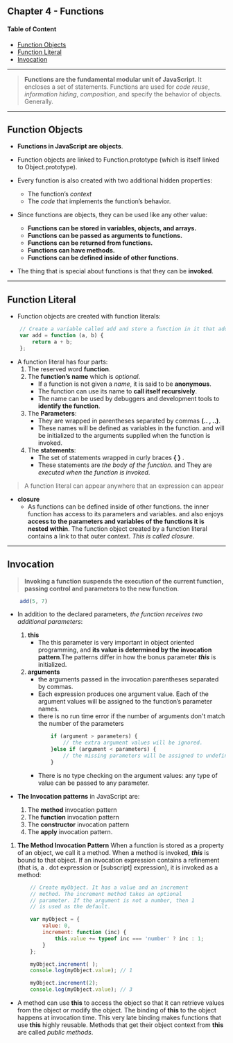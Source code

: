 
## Chapter 4 - Functions

#### Table of Content

- [Function Objects](#function-objects)
- [Function Literal](#function-literal)
- [Invocation](#invocation)

--- 

> **Functions are the fundamental modular unit of JavaScript**. It encloses a set of statements. Functions are used for *code reuse*, *information hiding*, *composition*, and specify the behavior of objects. Generally.

---
## Function Objects

- **Functions in JavaScript are objects**. 
- Function objects are linked to Function.prototype (which is itself linked to Object.prototype). 
- Every function is also created with two additional hidden properties: 
    - The function’s *context* 
    - The *code* that implements the function’s behavior.

- Since functions are objects, they can be used like any other value:
    - **Functions can be stored in variables, objects, and arrays.**
    - **Functions can be passed as arguments to functions.**
    - **Functions can be returned from functions.**
    - **Functions can have methods.**
    - **Functions can be defined inside of other functions.**
- The thing that is special about functions is that they can be **invoked**.
---

## Function Literal
- Function objects are created with function literals:
```js
    // Create a variable called add and store a function in it that adds two numbers.
    var add = function (a, b) {
        return a + b;
    };
```
- A function literal has four parts:
    1. The reserved word **function**.
    2. The **function’s name** which is  *optional*.
        -  If a function is not given a *name*, it is said to be **anonymous**.
        - The function can use its name to **call itself recursively**.
        - The name can be used by debuggers and development tools to **identify the function**.
    3. The **Parameters**:
        - They are wrapped in parentheses separated by commas **(.. , ..)**.
        - These names will be defined as variables in the function. and will be initialized to the arguments supplied when the function is invoked.
    4. The **statements**:
        - The set of statements wrapped in curly braces **{ }** .
        - These statements are *the body of the function*. and They are *executed when the function is invoked*.

> A function literal can appear anywhere that an expression can appear
- **closure**
    - As functions can be defined inside of other functions. the inner function has access to its parameters and variables. and also enjoys **access to the parameters and variables of the functions it is nested within**. The function object created by a function literal contains a link to that outer context. *This is called closure*.

---

## Invocation
> **Invoking a function suspends the execution of the current function, passing control and parameters to the new function**.

```js
    add(5, 7)
```

-  In addition to the declared parameters, *the function receives two additional parameters*:
    1. **this**
        - The this parameter is very important in object oriented programming, and **its value is determined by the invocation pattern**.The patterns differ in how the bonus parameter ***this*** is initialized.
    2. **arguments**
        - the arguments passed in the invocation parentheses separated by commas.
        - Each expression produces one argument value. Each of the argument values will be assigned to the function’s parameter names.
        - there is no run time error if the number of arguments don't match the number of the parameters  
            ```js
                if (argument > parameters) {
                    // the extra argument values will be ignored.
                }else if (argument < parameters) {
                    // the missing parameters will be assigned to undefined
                }
            ```
        - There is no type checking on the argument values: any type of value can be passed to any parameter.

- **The Invocation patterns** in JavaScript are: 
    1. The **method** invocation pattern
    2. The **function** invocation pattern
    3. The **constructor** invocation pattern
    4. The **apply** invocation pattern.


1. **The Method Invocation Pattern**
    When a function is stored as a property of an object, we call it a method. 
    When a method is invoked, ***this*** is bound to that object. If an invocation expression contains a refinement (that is, a . dot expression or [subscript] expression), it is invoked as a method:

    ```js
        // Create myObject. It has a value and an increment
        // method. The increment method takes an optional
        // parameter. If the argument is not a number, then 1
        // is used as the default.

        var myObject = {
            value: 0,
            increment: function (inc) {
                this.value += typeof inc === 'number' ? inc : 1;
            }
        };

        myObject.increment( );
        console.log(myObject.value); // 1

        myObject.increment(2);
        console.log(myObject.value); // 3
    ```
- A method can use **this** to access the object so that it can retrieve values from the object or modify the object. The binding of **this** to the object happens at invocation time. This very late binding makes functions that use **this** highly reusable. Methods that get their object context from **this** are called *public methods*.
